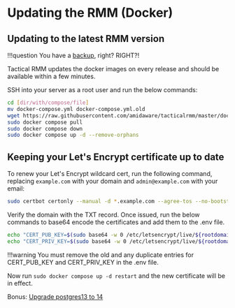 # Updating the RMM (Docker)

## Updating to the latest RMM version

!!!question
    You have a [backup](https://docs.docker.com/desktop/backup-and-restore/), right? RIGHT?!

Tactical RMM updates the docker images on every release and should be available within a few minutes.

SSH into your server as a root user and run the below commands:

```bash
cd [dir/with/compose/file]
mv docker-compose.yml docker-compose.yml.old
wget https://raw.githubusercontent.com/amidaware/tacticalrmm/master/docker/docker-compose.yml
sudo docker compose pull
sudo docker compose down
sudo docker compose up -d --remove-orphans
```

## Keeping your Let's Encrypt certificate up to date

To renew your Let's Encrypt wildcard cert, run the following command, replacing `example.com` with your domain and `admin@example.com` with your email:

```bash
sudo certbot certonly --manual -d *.example.com --agree-tos --no-bootstrap --manual-public-ip-logging-ok --preferred-challenges dns -m admin@example.com --no-eff-email
```

Verify the domain with the TXT record. Once issued, run the below commands to base64 encode the certificates and add them to the .env file.

```bash
echo "CERT_PUB_KEY=$(sudo base64 -w 0 /etc/letsencrypt/live/${rootdomain}/fullchain.pem)" >> .env
echo "CERT_PRIV_KEY=$(sudo base64 -w 0 /etc/letsencrypt/live/${rootdomain}/privkey.pem)" >> .env
```

!!!warning
    You must remove the old and any duplicate entries for CERT_PUB_KEY and CERT_PRIV_KEY in the .env file.

Now run `sudo docker compose up -d restart` and the new certificate will be in effect.

Bonus: [Upgrade postgres13 to 14](https://github.com/amidaware/trmm-awesome#docker-upgrade-postgres-13-to-14)
